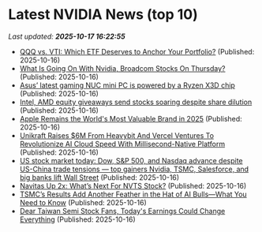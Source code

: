 # Latest NVIDIA News (top 10)
_Last updated: **2025-10-17 16:22:55**_

- [QQQ vs. VTI: Which ETF Deserves to Anchor Your Portfolio?](https://biztoc.com/x/2b738140f081e0e9) (Published: 2025-10-16)
- [What Is Going On With Nvidia, Broadcom Stocks On Thursday?](https://biztoc.com/x/ecb5bd3fc282e079) (Published: 2025-10-16)
- [Asus’ latest gaming NUC mini PC is powered by a Ryzen X3D chip](https://www.pcworld.com/article/2944244/asus-latest-gaming-nuc-mini-pc-is-powered-by-a-ryzen-x3d-chip.html) (Published: 2025-10-16)
- [Intel, AMD equity giveaways send stocks soaring despite share dilution](https://financialpost.com/investing/intel-amd-stocks-soaring-despite-share-dilution) (Published: 2025-10-16)
- [Apple Remains the World's Most Valuable Brand in 2025](https://www.macrumors.com/2025/10/16/apple-remains-worlds-most-valuable-brand-2025/) (Published: 2025-10-16)
- [Unikraft Raises $6M From Heavybit And Vercel Ventures To Revolutionize AI Cloud Speed With Millisecond-Native Platform](https://finance.yahoo.com/news/unikraft-raises-6m-heavybit-vercel-154605088.html) (Published: 2025-10-16)
- [US stock market today: Dow, S&P 500, and Nasdaq advance despite US-China trade tensions — top gainers Nvidia, TSMC, Salesforce, and big banks lift Wall Street](https://economictimes.indiatimes.com/news/international/us/us-stock-market-today-october-16-2025-dow-sp-500-and-nasdaq-advance-despite-us-china-trade-tensions-top-gainers-nvidia-tsmc-salesforce-and-big-banks-lift-wall-street/articleshow/124608675.cms) (Published: 2025-10-16)
- [Navitas Up 2x: What’s Next For NVTS Stock?](https://www.forbes.com/sites/greatspeculations/2025/10/16/navitas-up-2x-whats-next-for-nvts-stock/) (Published: 2025-10-16)
- [TSMC’s Results Add Another Feather in the Hat of AI Bulls—What You Need to Know](https://www.investopedia.com/tsmc-results-add-another-feather-in-the-hat-of-ai-bulls-what-you-need-to-know-11830920) (Published: 2025-10-16)
- [Dear Taiwan Semi Stock Fans, Today's Earnings Could Change Everything](https://www.barchart.com/story/news/35500279/dear-taiwan-semi-stock-fans-today-s-earnings-could-change-everything) (Published: 2025-10-16)
